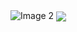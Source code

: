 
<!--
**OctopusWen/octopuswen** is a ✨ _special_ ✨ repository because its `README.md` (this file) appears on your GitHub profile.

Here are some ideas to get you started:

- 🔭 I’m currently working on ...
- 🌱 I’m currently learning ...
- 👯 I’m looking to collaborate on ...
- 🤔 I’m looking for help with ...
- 💬 Ask me about ...
- 📫 How to reach me: ...
- 😄 Pronouns: ...
- ⚡ Fun fact: ...
-->

<!-- <div style="display: flex; justify-content: center; align-items: center;"> 
    <img src="https://github-readme-stats.vercel.app/api?username=octopuswen" alt="Image 1" style="height: 20vh; max-width: 60%;"> 
    <img src="https://github-readme-stats.vercel.app/api/top-langs/?username=octopuswen" alt="Image 2" style="height: 20vh; max-width: 28%">
</div> -->

<img src="https://github-readme-stats.vercel.app/api/top-langs/?username=octopuswen" alt="Image 2" >

<img src="https://komarev.com/ghpvc/?username=octopuswen&&style=flat-square" align="center" />
